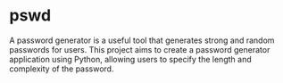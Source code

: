 # pswd
A password generator is a useful tool that generates strong and
random passwords for users. This project aims to create a
password generator application using Python, allowing users to
specify the length and complexity of the password.
